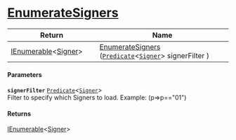 # [EnumerateSigners](./SigComp19OnlineLoader--EnumerateSigners.md)



| Return<div><a href="#"><img width=225></a></div> | Name<div><a href="#"><img width=525></a></div> | 
| --- | --- | 
| [IEnumerable](https://docs.microsoft.com/en-us/dotnet/api/System.Collections.Generic.IEnumerable-1)\<[Signer](./../../Signer.md)> | [EnumerateSigners](./SigComp19OnlineLoader--EnumerateSigners.md) ([`Predicate`](https://docs.microsoft.com/en-us/dotnet/api/System.Predicate-1)\<[`Signer`](./../../Signer.md)> signerFilter ) | 


#### Parameters
**`signerFilter`**  [`Predicate`](https://docs.microsoft.com/en-us/dotnet/api/System.Predicate-1)\<[`Signer`](./../../Signer.md)><br>Filter to specify which Signers to load. Example: (p=&gt;p=="01")
#### Returns
[IEnumerable](https://docs.microsoft.com/en-us/dotnet/api/System.Collections.Generic.IEnumerable-1)\<[Signer](./../../Signer.md)><br>
